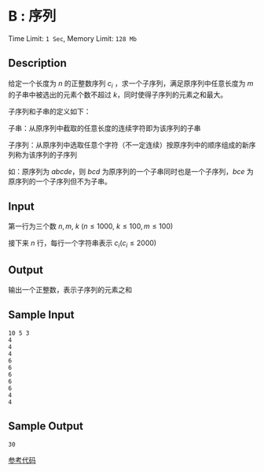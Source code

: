 # B : 序列

Time Limit: `1 Sec`,   Memory Limit: `128 Mb`

## Description

给定一个长度为 $n$ 的正整数序列 $c_i$ ，求一个子序列，满足原序列中任意长度为 $m$ 的子串中被选出的元素个数不超过 $k$，同时使得子序列的元素之和最大。

子序列和子串的定义如下：

子串：从原序列中截取的任意长度的连续字符即为该序列的子串

子序列：从原序列中选取任意个字符（不一定连续）按原序列中的顺序组成的新序列称为该序列的子序列

如：原序列为 $abcde$，则 $bcd$ 为原序列的一个子串同时也是一个子序列，$bce$ 为原序列的一个子序列但不为子串。

## Input

第一行为三个数 $n$, $m$, $k$ ($n\leq1000$, $k\leq100$, $m\leq100$)

接下来 $n$ 行，每行一个字符串表示 $c_i$($c_i\leq2000$)

## Output

输出一个正整数，表示子序列的元素之和

## Sample Input

```
10 5 3
4
4
4
6
6
6
6
6
4
4
```

## Sample Output

```
30
```



[参考代码](../solution/B.cpp)